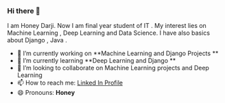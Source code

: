### Hi there 👋
I am Honey Darji. Now I am final year student of IT . My interest lies on Machine Learning , Deep Learning and Data Science. 
I have also basics about Django , Java .
<!--
**honey307/honey307** is a ✨ _special_ ✨ repository because its `README.md` (this file) appears on your GitHub profile.

Here are some ideas to get you started: -->

- 🔭 I’m currently working on **Machine Learning and Django Projects **
- 🌱 I’m currently learning **Deep Learning and Django **
- 👯 I’m looking to collaborate on Machine Learning projects and Deep Learning 
- 📫 How to reach me: [Linked In Profile ](https://www.linkedin.com/in/honey-darji-368240187/)
- 😄 Pronouns: **Honey**


